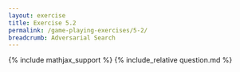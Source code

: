 ```yaml
---
layout: exercise
title: Exercise 5.2
permalink: /game-playing-exercises/5-2/
breadcrumb: Adversarial Search
---
```


{% include mathjax_support %}
{% include_relative question.md %}
